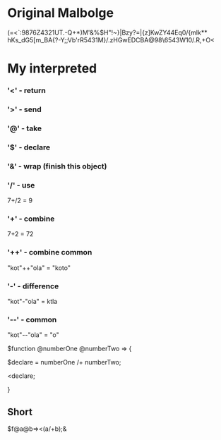 # Original Malbolge
 (=<`:9876Z4321UT.-Q+*)M'&%$H"!~}|Bzy?=|{z]KwZY44Eq0/{mlk**
 hKs_dG5[m_BA{?-Y;;Vb'rR5431M}/.zHGwEDCBA@98\6543W10/.R,+O<

# My interpreted
### '<' - return 

### '>' - send

### '@' - take

### '$' - declare

### '&' - wrap (finish this object)

### '/' - use
7+/2 = 9

### '+' - combine
7+2 = 72

### '++' - combine common
"kot"++"ola" = "koto"

### '-' - difference
"kot"-"ola" = ktla

### '--' - common
"kot"--"ola" = "o"

$function @numberOne @numberTwo => {

  $declare = numberOne /+ numberTwo;
  
  <declare;
  
}

## Short
$f@a@b=><(a/+b);&

